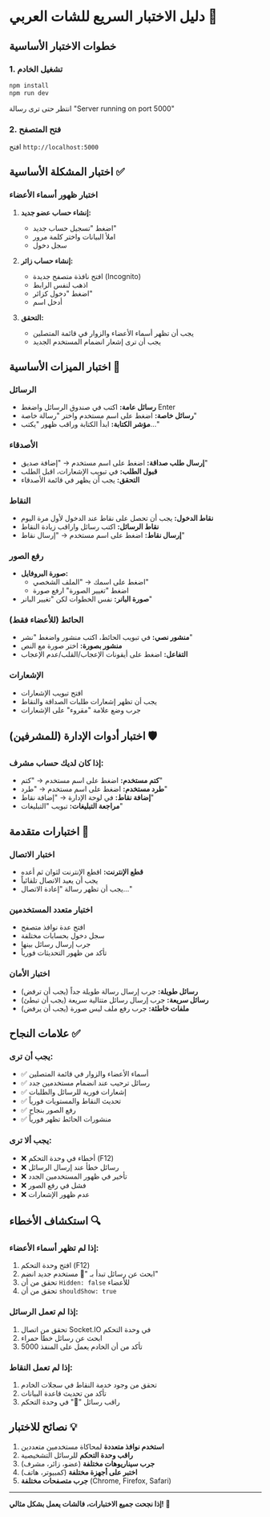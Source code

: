 # دليل الاختبار السريع للشات العربي 🧪

## خطوات الاختبار الأساسية

### 1. تشغيل الخادم

```bash
npm install
npm run dev
```

انتظر حتى ترى رسالة "Server running on port 5000"

### 2. فتح المتصفح

افتح `http://localhost:5000`

## اختبار المشكلة الأساسية ✅

### اختبار ظهور أسماء الأعضاء

1. **إنشاء حساب عضو جديد:**
   - اضغط "تسجيل حساب جديد"
   - املأ البيانات واختر كلمة مرور
   - سجل دخول

2. **إنشاء حساب زائر:**
   - افتح نافذة متصفح جديدة (Incognito)
   - اذهب لنفس الرابط
   - اضغط "دخول كزائر"
   - أدخل اسم

3. **التحقق:**
   - يجب أن تظهر أسماء الأعضاء والزوار في قائمة المتصلين
   - يجب أن ترى إشعار انضمام المستخدم الجديد

## اختبار الميزات الأساسية 🚀

### الرسائل

- **رسائل عامة:** اكتب في صندوق الرسائل واضغط Enter
- **رسائل خاصة:** اضغط على اسم مستخدم واختر "رسالة خاصة"
- **مؤشر الكتابة:** ابدأ الكتابة وراقب ظهور "يكتب..."

### الأصدقاء

- **إرسال طلب صداقة:** اضغط على اسم مستخدم → "إضافة صديق"
- **قبول الطلب:** في تبويب الإشعارات، اقبل الطلب
- **التحقق:** يجب أن يظهر في قائمة الأصدقاء

### النقاط

- **نقاط الدخول:** يجب أن تحصل على نقاط عند الدخول لأول مرة اليوم
- **نقاط الرسائل:** اكتب رسائل واراقب زيادة النقاط
- **إرسال نقاط:** اضغط على اسم مستخدم → "إرسال نقاط"

### رفع الصور

- **صورة البروفايل:**
  - اضغط على اسمك → "الملف الشخصي"
  - اضغط "تغيير الصورة" ارفع صورة
- **صورة البانر:** نفس الخطوات لكن "تغيير البانر"

### الحائط (للأعضاء فقط)

- **منشور نصي:** في تبويب الحائط، اكتب منشور واضغط "نشر"
- **منشور بصورة:** اختر صورة مع النص
- **التفاعل:** اضغط على أيقونات الإعجاب/القلب/عدم الإعجاب

### الإشعارات

- افتح تبويب الإشعارات
- يجب أن تظهر إشعارات طلبات الصداقة والنقاط
- جرب وضع علامة "مقروء" على الإشعارات

## اختبار أدوات الإدارة (للمشرفين) 🛡️

### إذا كان لديك حساب مشرف:

- **كتم مستخدم:** اضغط على اسم مستخدم → "كتم"
- **طرد مستخدم:** اضغط على اسم مستخدم → "طرد"
- **إضافة نقاط:** في لوحة الإدارة → "إضافة نقاط"
- **مراجعة التبليغات:** تبويب "التبليغات"

## اختبارات متقدمة 🔧

### اختبار الاتصال

- **قطع الإنترنت:** اقطع الإنترنت لثوان ثم أعده
- يجب أن يعيد الاتصال تلقائياً
- يجب أن تظهر رسالة "إعادة الاتصال..."

### اختبار متعدد المستخدمين

- افتح عدة نوافذ متصفح
- سجل دخول بحسابات مختلفة
- جرب إرسال رسائل بينها
- تأكد من ظهور التحديثات فورياً

### اختبار الأمان

- **رسائل طويلة:** جرب إرسال رسالة طويلة جداً (يجب أن ترفض)
- **رسائل سريعة:** جرب إرسال رسائل متتالية سريعة (يجب أن تبطئ)
- **ملفات خاطئة:** جرب رفع ملف ليس صورة (يجب أن يرفض)

## علامات النجاح ✅

### يجب أن ترى:

- ✅ أسماء الأعضاء والزوار في قائمة المتصلين
- ✅ رسائل ترحيب عند انضمام مستخدمين جدد
- ✅ إشعارات فورية للرسائل والطلبات
- ✅ تحديث النقاط والمستويات فورياً
- ✅ رفع الصور بنجاح
- ✅ منشورات الحائط تظهر فورياً

### يجب ألا ترى:

- ❌ أخطاء في وحدة التحكم (F12)
- ❌ رسائل خطأ عند إرسال الرسائل
- ❌ تأخير في ظهور المستخدمين الجدد
- ❌ فشل في رفع الصور
- ❌ عدم ظهور الإشعارات

## استكشاف الأخطاء 🔍

### إذا لم تظهر أسماء الأعضاء:

1. افتح وحدة التحكم (F12)
2. ابحث عن رسائل تبدأ بـ "👤 مستخدم جديد انضم"
3. تحقق من أن `Hidden: false` للأعضاء
4. تحقق من أن `shouldShow: true`

### إذا لم تعمل الرسائل:

1. تحقق من اتصال Socket.IO في وحدة التحكم
2. ابحث عن رسائل خطأ حمراء
3. تأكد من أن الخادم يعمل على المنفذ 5000

### إذا لم تعمل النقاط:

1. تحقق من وجود خدمة النقاط في سجلات الخادم
2. تأكد من تحديث قاعدة البيانات
3. راقب رسائل "🎁" في وحدة التحكم

## نصائح للاختبار 💡

1. **استخدم نوافذ متعددة** لمحاكاة مستخدمين متعددين
2. **راقب وحدة التحكم** للرسائل التشخيصية
3. **جرب سيناريوهات مختلفة** (عضو، زائر، مشرف)
4. **اختبر على أجهزة مختلفة** (كمبيوتر، هاتف)
5. **جرب متصفحات مختلفة** (Chrome, Firefox, Safari)

---

**إذا نجحت جميع الاختبارات، فالشات يعمل بشكل مثالي! 🎉**
